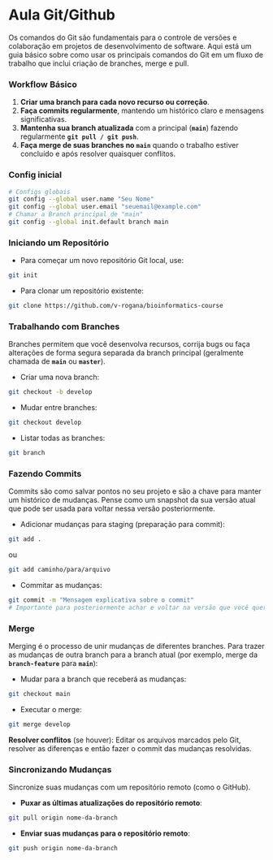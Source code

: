 # Aula Git/Github

Os comandos do Git são fundamentais para o controle de versões e colaboração em projetos de desenvolvimento de software. Aqui está um guia básico sobre como usar os principais comandos do Git em um fluxo de trabalho que inclui criação de branches, merge e pull.

### **Workflow Básico**

1. **Criar uma branch para cada novo recurso ou correção**.
2. **Faça commits regularmente**, mantendo um histórico claro e mensagens significativas.
3. **Mantenha sua branch atualizada** com a principal (**`main`**) fazendo regularmente **`git pull / git push`**.
4. **Faça merge de suas branches no `main`** quando o trabalho estiver concluído e após resolver quaisquer conflitos.

### Config inicial

```bash
# Configs globais
git config --global user.name "Seu Nome"
git config --global user.email "seuemail@example.com"
# Chamar a Branch principal de "main"
git config --global init.default branch main
```

### **Iniciando um Repositório**

- Para começar um novo repositório Git local, use:

```bash
git init
```

- Para clonar um repositório existente:

```bash
git clone https://github.com/v-rogana/bioinformatics-course
```

### **Trabalhando com Branches**

Branches permitem que você desenvolva recursos, corrija bugs ou faça alterações de forma segura separada da branch principal (geralmente chamada de **`main`** ou **`master`**).

- Criar uma nova branch:

```bash
git checkout -b develop
```

- Mudar entre branches:

```bash
git checkout develop
```

- Listar todas as branches:

```bash
git branch
```

### **Fazendo Commits**

Commits são como salvar pontos no seu projeto e são a chave para manter um histórico de mudanças. Pense como um snapshot da sua versão atual que pode ser usada para voltar nessa versão posteriormente.

- Adicionar mudanças para staging (preparação para commit):

```bash
git add .
```

ou

```bash
git add caminho/para/arquivo
```

- Commitar as mudanças:

```bash
git commit -m "Mensagem explicativa sobre o commit" 
# Importante para posteriormente achar e voltar na versão que você queria
```

### **Merge**

Merging é o processo de unir mudanças de diferentes branches. Para trazer as mudanças de outra branch para a branch atual (por exemplo, merge da **`branch-feature`** para **`main`**):

- Mudar para a branch que receberá as mudanças:

```bash
git checkout main
```

- Executar o merge:

```bash
git merge develop
```

**Resolver conflitos** (se houver): Editar os arquivos marcados pelo Git, resolver as diferenças e então fazer o commit das mudanças resolvidas.

### **Sincronizando Mudanças**

Sincronize suas mudanças com um repositório remoto (como o GitHub).

- **Puxar as últimas atualizações do repositório remoto**:

```bash
git pull origin nome-da-branch
```

- **Enviar suas mudanças para o repositório remoto**:

```bash
git push origin nome-da-branch
```